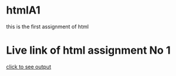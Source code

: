 # htmlA1
  this is the first assignment  of html 

   <h1> Live link of html assignment  No 1</h1>

   <a href = "https://rawcdn.githack.com/rishabhyadav3171/htmlA1/48d4c0590c7b99d092d253f0b0ffe2e807fed847/index.html">  click to see output</a>
